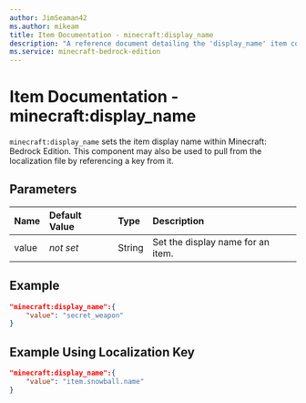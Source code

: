 ```yaml
---
author: JimSeaman42
ms.author: mikeam
title: Item Documentation - minecraft:display_name
description: "A reference document detailing the 'display_name' item component"
ms.service: minecraft-bedrock-edition
---
```


# Item Documentation - minecraft:display_name

`minecraft:display_name` sets the item display name within Minecraft: Bedrock Edition. This component may also be used to pull from the localization file by referencing a key from it.

## Parameters

|Name |Default Value  |Type  |Description  |
|:----------|:----------|:----------|:----------|
|value|*not set* | String | Set the display name for an item.|

## Example

```json
"minecraft:display_name":{
    "value": "secret_weapon"
}
```

## Example Using Localization Key

```json
"minecraft:display_name":{
    "value": "item.snowball.name"
}
```
